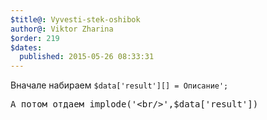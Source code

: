 ```yaml
---
$title@: Vyvesti-stek-oshibok
author@: Viktor Zharina
$order: 219
$dates:
  published: 2015-05-26 08:33:31
---
```

Вначале набираем <code>$data['result'][] = Описание';</code>

<pre>А потом отдаем implode('&lt;br/&gt;',$data['result'])</pre>